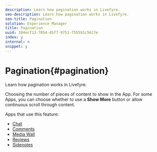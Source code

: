 ```yaml
---
description: Learn how pagination works in Livefyre.
seo-description: Learn how pagination works in Livefyre.
seo-title: Pagination
solution: Experience Manager
title: Pagination
uuid: 104ecf13-7054-45f7-9751-755591c5617e
index: y
internal: n
snippet: y
---
```


# Pagination{#pagination}

Learn how pagination works in Livefyre.

Choosing the number of pieces of content to show in the App. For some Apps, you can choose whether to use a **Show More** button or allow continuous scroll through content.

Apps that use this feature:

* [Chat](../../c-about-apps/c-chat-app/c-chat-app.md#c_chat_app) 
* [Comments](c_comments_app.md#c_comments_app) 
* [Media Wall](../../c-about-apps/c-media-wall-app/c-media-wall-app.md#c_media_wall_app) 
* [Reviews](../../c-about-apps/c-reviews-app/c-reviews-app.md#c_reviews_app) 
* [Sidenotes](../../c-about-apps/c-sidenotes-app/c-sidenotes-app.md#c_sidenotes_app)

